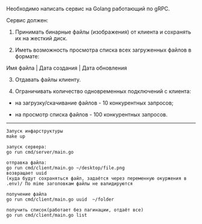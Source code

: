 Необходимо написать сервис на Golang работающий по gRPC.


Сервис должен:

1) Принимать бинарные файлы (изображения) от клиента и сохранять их на жесткий
диск.

2) Иметь возможность просмотра списка всех загруженных файлов в формате:

Имя файла | Дата создания | Дата обновления

3) Отдавать файлы клиенту.

4) Ограничивать количество одновременных подключений с клиента:

- на загрузку/скачивание файлов - 10 конкурентных запросов;

- на просмотр списка файлов - 100 конкурентных запросов.












----------------------------------------------------------------------------------------------



    Запуск инфарструктуры
    make up
  
    запуск сервера:
    go run cmd/server/main.go
  
    отправка файла: 
    go run cmd/client/main.go ~/desktop/file.png
    возвращает uuid
    (куда будут сохраняться файл, задаётся через переменную окуржения в .env)/ По mime заголовкам файлы не валидируются
  
    получение файла 
    go run cmd/client/main.go uuid  ~/folder
  
    получить список(работает без пагинации, отдаёт все)
    go run cmd/client/main.go list
